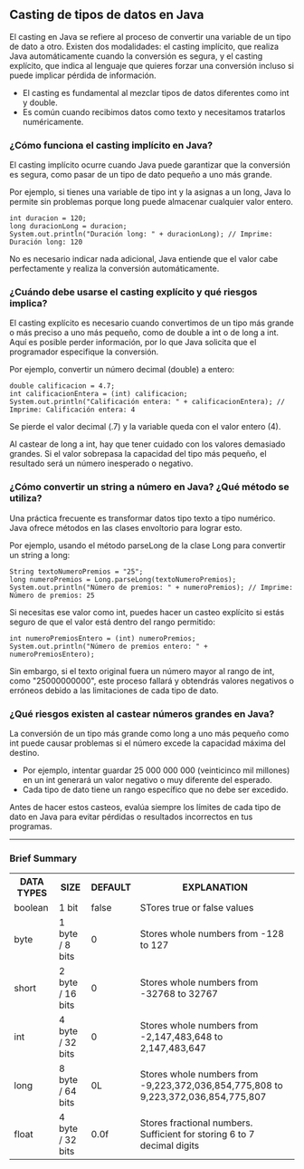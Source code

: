 <h2 align="left"> Casting de tipos de datos en Java </h2>

<p align="left"> El casting en Java se refiere al proceso de convertir una variable de un tipo de dato a otro. Existen dos modalidades: el casting implícito, que realiza Java automáticamente cuando la conversión es segura, y el casting explícito, que indica al lenguaje que quieres forzar una conversión incluso si puede implicar pérdida de información.  

* El casting es fundamental al mezclar tipos de datos diferentes como int y double.
* Es común cuando recibimos datos como texto y necesitamos tratarlos numéricamente. </p>

<h3> ¿Cómo funciona el casting implícito en Java? </h3>

<p align="left">El casting implícito ocurre cuando Java puede garantizar que la conversión es segura, como pasar de un tipo de dato pequeño a uno más grande.

Por ejemplo, si tienes una variable de tipo int y la asignas a un long, Java lo permite sin problemas porque long puede almacenar cualquier valor entero.

    int duracion = 120;
    long duracionLong = duracion;
    System.out.println("Duración long: " + duracionLong); // Imprime: Duración long: 120

No es necesario indicar nada adicional, Java entiende que el valor cabe perfectamente y realiza la conversión automáticamente. </p>

<h3> ¿Cuándo debe usarse el casting explícito y qué riesgos implica? </h3>

<p align="left">El casting explícito es necesario cuando convertimos de un tipo más grande o más preciso a uno más pequeño, como de double a int o de long a int. Aquí es posible perder información, por lo que Java solicita que el programador especifique la conversión.

Por ejemplo, convertir un número decimal (double) a entero:

    double calificacion = 4.7;
    int calificacionEntera = (int) calificacion;
    System.out.println("Calificación entera: " + calificacionEntera); // Imprime: Calificación entera: 4

Se pierde el valor decimal (.7) y la variable queda con el valor entero (4).

Al castear de long a int, hay que tener cuidado con los valores demasiado grandes. Si el valor sobrepasa la capacidad del tipo más pequeño, el resultado será un número inesperado o negativo.

 </p>

 <h3> ¿Cómo convertir un string a número en Java? ¿Qué método se utiliza? </h3>

<p align="left"> Una práctica frecuente es transformar datos tipo texto a tipo numérico. Java ofrece métodos en las clases envoltorio para lograr esto.

Por ejemplo, usando el método parseLong de la clase Long para convertir un string a long:

    String textoNumeroPremios = "25";
    long numeroPremios = Long.parseLong(textoNumeroPremios);
    System.out.println("Número de premios: " + numeroPremios); // Imprime: Número de premios: 25

Si necesitas ese valor como int, puedes hacer un casteo explícito si estás seguro de que el valor está dentro del rango permitido:

    int numeroPremiosEntero = (int) numeroPremios;
    System.out.println("Número de premios entero: " + numeroPremiosEntero);

Sin embargo, si el texto original fuera un número mayor al rango de int, como "25000000000", este proceso fallará y obtendrás valores negativos o erróneos debido a las limitaciones de cada tipo de dato.

 </p>

<h3> ¿Qué riesgos existen al castear números grandes en Java? </h3>

<p align="left"> La conversión de un tipo más grande como long a uno más pequeño como int puede causar problemas si el número excede la capacidad máxima del destino.

* Por ejemplo, intentar guardar 25 000 000 000 (veinticinco mil millones) en un int generará un valor negativo o muy diferente del esperado.
* Cada tipo de dato tiene un rango específico que no debe ser excedido.

Antes de hacer estos casteos, evalúa siempre los límites de cada tipo de dato en Java para evitar pérdidas o resultados incorrectos en tus programas.

 </p>

<hr>

<h3> Brief Summary </h3>

<table>
  <tr>
    <th>DATA TYPES</th>
    <th>SIZE</th>
    <th>DEFAULT</th>
    <th>EXPLANATION</th>
  </tr>
  <tr>
    <td>boolean</td>
    <td>1 bit</td>
    <td>false</td>
    <td>STores true or false values</td>
  </tr>
  <tr>
    <td>byte</td>
    <td>1 byte / 8 bits</td>
    <td>0</td>
    <td>Stores whole numbers from -128 to 127</td>
  </tr>
  <tr>
    <td>short</td>
    <td>2 byte / 16 bits</td>
    <td>0</td>
    <td>Stores whole numbers from -32768 to 32767</td>
  </tr>
  <tr>
    <td>int</td>
    <td>4 byte / 32 bits</td>
    <td>0</td>
    <td>Stores whole numbers from -2,147,483,648 to 2,147,483,647</td>
  </tr>
  <tr>
    <td>long</td>
    <td>8 byte / 64 bits</td>
    <td>0L</td>
    <td>Stores whole numbers from -9,223,372,036,854,775,808 to 9,223,372,036,854,775,807</td>
  </tr>
  <tr>
    <td>float</td>
    <td>4 byte / 32 bits</td>
    <td>0.0f</td>
    <td>Stores fractional numbers. Sufficient for storing 6 to 7 decimal digits</td>
  </tr>
</table>